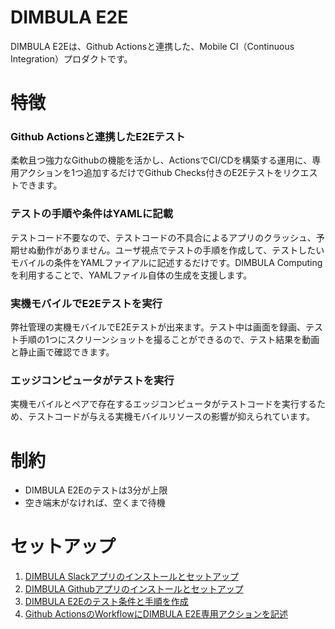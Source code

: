 # DIMBULA E2E
DIMBULA E2Eは、Github Actionsと連携した、Mobile CI（Continuous Integration）プロダクトです。

# 特徴

### Github Actionsと連携したE2Eテスト
柔軟且つ強力なGithubの機能を活かし、ActionsでCI/CDを構築する運用に、専用アクションを1つ追加するだけでGithub Checks付きのE2Eテストをリクエストできます。

### テストの手順や条件はYAMLに記載
テストコード不要なので、テストコードの不具合によるアプリのクラッシュ、予期せぬ動作がありません。ユーザ視点でテストの手順を作成して、テストしたいモバイルの条件をYAMLファイアルに記述するだけです。DIMBULA Computingを利用することで、YAMLファイル自体の生成を支援します。

### 実機モバイルでE2Eテストを実行
弊社管理の実機モバイルでE2Eテストが出来ます。テスト中は画面を録画、テスト手順の1つにスクリーンショットを撮ることができるので、テスト結果を動画と静止画で確認できます。

### エッジコンピュータがテストを実行
実機モバイルとペアで存在するエッジコンピュータがテストコードを実行するため、テストコードが与える実機モバイルリソースの影響が抑えられています。

# 制約
* DIMBULA E2Eのテストは3分が上限
* 空き端末がなければ、空くまで待機

# セットアップ
1. [DIMBULA Slackアプリのインストールとセットアップ](./slack_setup.md)
2. [DIMBULA Githubアプリのインストールとセットアップ](./github_setup.md)
3. [DIMBULA E2Eのテスト条件と手順を作成](./create_e2e_test.md)
4. [Github ActionsのWorkflowにDIMBULA E2E専用アクションを記述](./dimbula_action.md)
